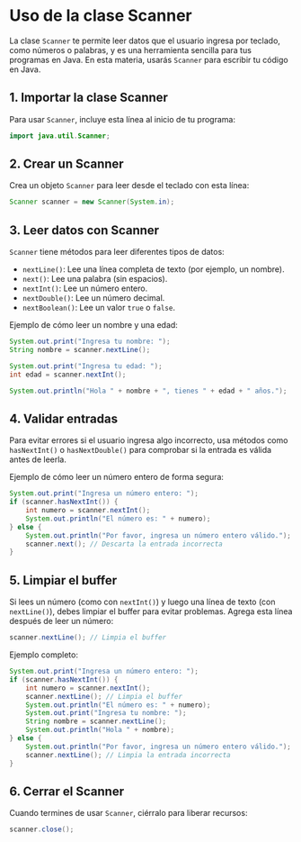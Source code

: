 # Uso de la clase Scanner

La clase `Scanner` te permite leer datos que el usuario ingresa por teclado, como números o palabras, y es una herramienta sencilla para tus programas en Java. En esta materia, usarás `Scanner` para escribir tu código en Java.

## 1. **Importar la clase Scanner**
Para usar `Scanner`, incluye esta línea al inicio de tu programa:
```java
import java.util.Scanner;
```

## 2. **Crear un Scanner**
Crea un objeto `Scanner` para leer desde el teclado con esta línea:
```java
Scanner scanner = new Scanner(System.in);
```

## 3. **Leer datos con Scanner**
`Scanner` tiene métodos para leer diferentes tipos de datos:
- `nextLine()`: Lee una línea completa de texto (por ejemplo, un nombre).
- `next()`: Lee una palabra (sin espacios).
- `nextInt()`: Lee un número entero.
- `nextDouble()`: Lee un número decimal.
- `nextBoolean()`: Lee un valor `true` o `false`.

Ejemplo de cómo leer un nombre y una edad:
```java
System.out.print("Ingresa tu nombre: ");
String nombre = scanner.nextLine();

System.out.print("Ingresa tu edad: ");
int edad = scanner.nextInt();

System.out.println("Hola " + nombre + ", tienes " + edad + " años.");
```

## 4. **Validar entradas**
Para evitar errores si el usuario ingresa algo incorrecto, usa métodos como `hasNextInt()` o `hasNextDouble()` para comprobar si la entrada es válida antes de leerla.

Ejemplo de cómo leer un número entero de forma segura:
```java
System.out.print("Ingresa un número entero: ");
if (scanner.hasNextInt()) {
    int numero = scanner.nextInt();
    System.out.println("El número es: " + numero);
} else {
    System.out.println("Por favor, ingresa un número entero válido.");
    scanner.next(); // Descarta la entrada incorrecta
}
```

## 5. **Limpiar el buffer**
Si lees un número (como con `nextInt()`) y luego una línea de texto (con `nextLine()`), debes limpiar el buffer para evitar problemas. Agrega esta línea después de leer un número:
```java
scanner.nextLine(); // Limpia el buffer
```

Ejemplo completo:
```java
System.out.print("Ingresa un número entero: ");
if (scanner.hasNextInt()) {
    int numero = scanner.nextInt();
    scanner.nextLine(); // Limpia el buffer
    System.out.println("El número es: " + numero);
    System.out.print("Ingresa tu nombre: ");
    String nombre = scanner.nextLine();
    System.out.println("Hola " + nombre);
} else {
    System.out.println("Por favor, ingresa un número entero válido.");
    scanner.nextLine(); // Limpia la entrada incorrecta
}
```

## 6. **Cerrar el Scanner**
Cuando termines de usar `Scanner`, ciérralo para liberar recursos:
```java
scanner.close();
